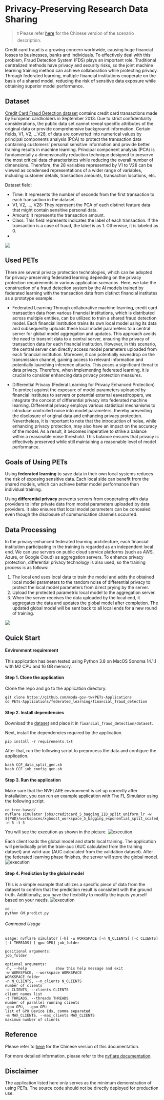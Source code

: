 
# Privacy-Preserving Research Data Sharing


> :exclamation: Please refer [here](https://hackmd.io/@petworks/S1mOhh90n) for the Chinese version of the scenario description.

Credit card fraud is a growing concern worldwide, causing huge financial losses to businesses, banks and individuals. To effectively deal with this problem, Fraud Detection System (FDS) plays an important role. Traditional centralized methods have privacy and security risks, so the joint machine learning training method can achieve collaboration while protecting privacy. Through federated learning, multiple financial institutions cooperate on the basis of a shared model, reducing the risk of sensitive data exposure while obtaining superior model performance.

## Dataset

[Credit Card Fraud Detection dataset](https://www.kaggle.com/datasets/mlg-ulb/creditcardfraud)
contains credit card transactions made by European cardholders in September 2013. Due to strict confidentiality considerations, the public data set cannot reveal specific attributes of the original data or provide comprehensive background information. Certain fields, V1, V2, …V28, of data are converted into numerical values by principal components analysis (PCA) to protect the transaction data containing customers’ personal sensitive information and provide better training results in machine learning. Principal component analysis (PCA) is fundamentally a dimensionality reduction technique designed to preserve the most critical data characteristics while reducing the overall number of dimensions. Therefore, the 28 variables represented by V1 to V28 can be viewed as condensed representations of a wider range of variables, including customer details, transaction amounts, transaction locations, etc.

Dataset field:
- Time: It represents the number of seconds from the first transaction to each transaction in the dataset.
- V1, V2, …, V28: They represent the PCA of each distinct feature data that might contain sensitive personal data.
- Amount: It represents the transaction amount.
- Class: This field represents indicates the label of each transaction. If the transaction is a case of fraud, the label is as 1. Otherwise, it is labeled as 0.
- 
![](https://hackmd.io/_uploads/rkfjVI0a2.jpg)


## Used PETs

There are several privacy protection technologies, which can be adopted for privacy-preserving federated learning depending on the privacy protection requirements in various application scenarios. Here, we take the construction of a fraud detection system by the AI models trained by federated learning with the transaction data from distinct financial institutes as a prototype example.

* Federated Learning
Through collaborative machine learning, credit card transaction data from various financial institutions, which is distributed across multiple entities, can be utilized to train a shared fraud detection model. Each financial institution trains its own local model using its data and subsequently uploads these local model parameters to a central server for global model aggregation and updates. This approach avoids the need to transmit data to a central server, ensuring the privacy of transaction data for each financial institution.
However, in this scenario, the central server can directly access model parameters uploaded from each financial institution. Moreover, it can potentially eavesdrop on the transmission channel, gaining access to relevant information and potentially launching inference attacks. This poses a significant threat to data privacy. Therefore, when implementing federated learning, it is crucial to consider enhancing data privacy protection measures.

* Differential Privacy (Federal Learning for Privacy Enhanced Protection)
To protect against the exposure of model parameters uploaded by financial institutes to servers or potential external eavesdroppers, we integrate the concept of differential privacy into federated machine learning.
Differential privacy employs various statistical mechanisms to introduce controlled noise into model parameters, thereby preventing the disclosure of original data and enhancing privacy protection. Nevertheless, it is important to note that the introduction of noise, while enhancing privacy protection, may also have an impact on the accuracy of the model. As a result, it becomes imperative to strike a balance within a reasonable noise threshold. This balance ensures that privacy is effectively preserved while still maintaining a reasonable level of model performance.

## Goals of Using PETs

Using **federated learning** to save data in their own local systems reduces the risk of exposing sensitive data. Each local side can benefit from the shared models, which can achieve better model performance than individual training.

Using **differential privacy** prevents servers from cooperating with data providers to infer private data from model parameters uploaded by data providers. It also ensures that local model parameters can be concealed even though the disclosure of communication channels occurred. 

## Data Processing

In the privacy-enhanced federated learning architecture, each financial institution participating in the training is regarded as an independent local end. We can use servers on public cloud service platforms (such as AWS, Azure, or Google Cloud) as aggregation servers. To enhance privacy protection, differential privacy technology is also used, so the training process is as follows:
1.  The local end uses local data to train the model and adds the obtained local model parameters to the random noise of differential privacy to protect the local model parameters from direct prying by the server.
2.  Upload the protected parametric local model to the aggregation server.
3.	When the server receives the data uploaded by the local end, it aggregates the data and updates the global model after completion. The updated global model will be sent back to all local ends for a new round of training.

![](https://hackmd.io/_uploads/HyTeH80T3.jpg)

## Quick Start

#### Environment requirement

This application has been tested using Python 3.8 on MacOS Sonoma 14.1.1 with M2 CPU and 16 GB memory.

#### Step 1. Clone the application

Clone the repo and go to the application directory.
```
git clone https://github.com/moda-gov-tw/PETs-Applications
cd PETs-Applications/federated_learning/financial_fraud_detection
```
#### Step 2. Install dependencies

Download the [dataset](https://www.kaggle.com/datasets/mlg-ulb/creditcardfraud/) and place it in `financial_fraud_detection/dataset`.

Next, install the dependencies required by the application.

```
pip install -r requirements.txt
```

After that, run the following script to preprocess the data and configure the application.
```
bash CCF_data_split_gen.sh
bash CCF_job_config_gen.sh
```

#### Step 3. Run the application

Make sure that the NVFLARE environment is set up correctly after installation, you can run an example application with The FL Simulator using the following script.

```
cd tree-based/
nvflare simulator jobs/creditcard_5_bagging_IID_split_uniform_lr -w ${PWD}/workspaces/xgboost_workspace_5_bagging_exponential_split_scaled_lr -n 5 -t 5
```

You will see the execution as shown in the picture.
![execution](./figures/execution.png)

Each client loads the global model and starts local training. The application will periodically print the train-auc (AUC calculated from the training dataset) and valid-auc (AUC calculated from the validation dataset).
After the federated learning phase finishes, the server will store the global model.
![execution](./figures/store_model.png)


#### Step 4. Prediction by the global model

This is a simple example that utilizes a specific piece of data from the dataset to confirm that the prediction result is consistent with the ground truth. Additionally, you have the flexibility to modify the inputs yourself based on your needs.
![execution](./figures/GM_predict.png)

```
cd ..
python GM_predict.py
```

###### Command Usage
```
usage: nvflare simulator [-h] -w WORKSPACE [-n N_CLIENTS] [-c CLIENTS] [-t THREADS] [-gpu GPU] job_folder

positional arguments:
job_folder

optional arguments:
-h, --help             show this help message and exit
-w WORKSPACE, --workspace WORKSPACE
WORKSPACE folder
-n N_CLIENTS, --n_clients N_CLIENTS
number of clients
-c CLIENTS, --clients CLIENTS
client names list
-t THREADS, --threads THREADS
number of parallel running clients
-gpu GPU, --gpu GPU
list of GPU Device Ids, comma separated
-m MAX_CLIENTS, --max_clients MAX_CLIENTS
maximum number of clients
```

## Reference
Please refer to [here](https://hackmd.io/@petworks/S1mOhh90n) for the Chinese version of this documentation. 

For more detailed information, please refer to the [nvflare documentation](https://nvflare.readthedocs.io/en/main/index.html).


## Disclaimer
The application listed here only serves as the minimum demonstration of using PETs. The source code should not be directly deployed for production use.
